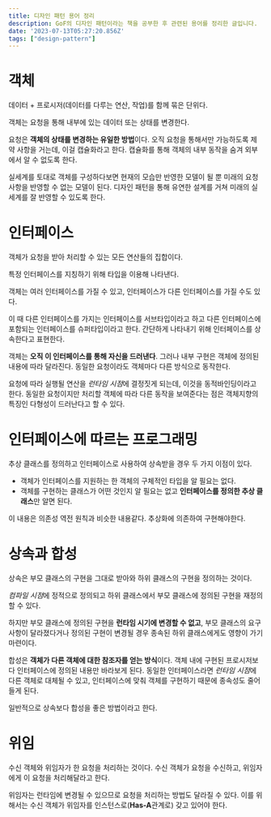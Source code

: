 ```yaml
---
title: 디자인 패턴 용어 정리
description: GoF의 디자인 패턴이라는 책을 공부한 후 관련된 용어를 정리한 글입니다.
date: '2023-07-13T05:27:20.856Z'
tags: ["design-pattern"]
---
```


# 객체

데이터 + 프로시저(데이터를 다루는 연산, 작업)를 함께 묶은 단위다.

객체는 요청을 통해 내부에 있는 데이터 또는 상태를 변경한다.

요청은 **객체의 상태를 변경하는 유일한 방법**이다. 오직 요청을 통해서만 가능하도록 제약 사항을 거는데, 이걸 캡슐화라고 한다. 캡슐화를 통해 객체의 내부 동작을 숨겨 외부에서 알 수 없도록 한다.

실세계를 토대로 객체를 구성하다보면 현재의 모습만 반영한 모델이 될 뿐 미래의 요청 사항을 반영할 수 없는 모델이 된다. 디자인 패턴을 통해 유연한 설계를 거쳐 미래의 실세계를 잘 반영할 수 있도록 한다.

# 인터페이스

객체가 요청을 받아 처리할 수 있는 모든 연산들의 집합이다.

특정 인터페이스를 지칭하기 위해 타입을 이용해 나타낸다.

객체는 여러 인터페이스를 가질 수 있고, 인터페이스가 다른 인터페이스를 가질 수도 있다. 

이 때 다른 인터페이스를 가지는 인터페이스를 서브타입이라고 하고 다른 인터페이스에 포함되는 인터페이스를 슈퍼타입이라고 한다. 간단하게 나타내기 위해 인터페이스를 상속한다고 표현한다.

객체는 **오직 이 인터페이스를 통해 자신을 드러낸다**. 그러나 내부 구현은 객체에 정의된 내용에 따라 달라진다. 동일한 요청이라도 객체마다 다른 방식으로 동작한다. 

요청에 따라 실행될 연산을 *런타임 시점*에 결정짓게 되는데, 이것을 동적바인딩이라고 한다. 동일한 요청이지만 처리할 객체에 따라 다른 동작을 보여준다는 점은 객체지향의 특징인 다형성이 드러난다고 할 수 있다. 

# 인터페이스에 따르는 프로그래밍

추상 클래스를 정의하고 인터페이스로 사용하여 상속받을 경우 두 가지 이점이 있다.

- 객체가 인터페이스를 지원하는 한 객체의 구체적인 타입을 알 필요는 없다.
- 객체를 구현하는 클래스가 어떤 것인지 알 필요는 없고 **인터페이스를 정의한 추상 클래스**만 알면 된다.

이 내용은 의존성 역전 원칙과 비슷한 내용같다. 추상화에 의존하여 구현해야한다.

# 상속과 합성

상속은 부모 클래스의 구현을 그대로 받아와 하위 클래스의 구현을 정의하는 것이다.

*컴파일 시점*에 정적으로 정의되고 하위 클래스에서 부모 클래스에 정의된 구현을 재정의할 수 있다.

하지만 부모 클래스에 정의된 구현을 **런타임 시기에 변경할 수 없고**, 부모 클래스의 요구사항이 달라졌다거나 정의된 구현이 변경될 경우 종속된 하위 클래스에게도 영향이 가기 마련이다.

합성은 **객체가 다른 객체에 대한 참조자를 얻는 방식**이다. 객체 내에 구현된 프로시저보다 인터페이스에 정의된 내용만 바라보게 된다. 동일한 인터페이스라면 *런타임 시점*에 다른 객체로 대체될 수 있고, 인터페이스에 맞춰 객체를 구현하기 때문에 종속성도 줄어들게 된다.

일반적으로 상속보다 합성을 좋은 방법이라고 한다.

# 위임

수신 객체와 위임자가 한 요청을 처리하는 것이다. 수신 객체가 요청을 수신하고, 위임자에게 이 요청을 처리해달라고 한다. 

위임자는 런타임에 변경될 수 있으므로 요청을 처리하는 방법도 달라질 수 있다. 이를 위해서는 수신 객체가 위임자를 인스턴스로(**Has-A**관계로) 갖고 있어야 한다.
